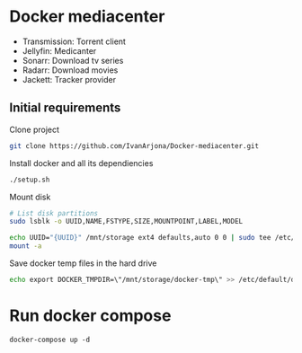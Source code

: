 # Docker mediacenter

- Transmission: Torrent client
- Jellyfin: Medicanter
- Sonarr: Download tv series
- Radarr: Download movies
- Jackett: Tracker provider

## Initial requirements

Clone project

```bash
git clone https://github.com/IvanArjona/Docker-mediacenter.git
```
Install docker and all its dependiencies

```bash
./setup.sh
```

Mount disk

```bash
# List disk partitions
sudo lsblk -o UUID,NAME,FSTYPE,SIZE,MOUNTPOINT,LABEL,MODEL

echo UUID="{UUID}" /mnt/storage ext4 defaults,auto 0 0 | sudo tee /etc/fstab
mount -a
```

Save docker temp files in the hard drive

```bash
echo export DOCKER_TMPDIR=\"/mnt/storage/docker-tmp\" >> /etc/default/docker
```

# Run docker compose

```
docker-compose up -d
```